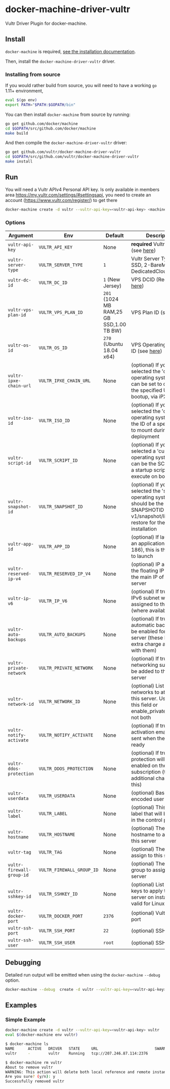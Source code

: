 # docker-machine-driver-vultr

Vultr Driver Plugin for docker-machine.

## Install

`docker-machine` is required, [see the installation documentation](https://docs.docker.com/machine/install-machine/).

Then, install the `docker-machine-driver-vultr` driver.

### Installing from source

If you would rather build from source, you will need to have a working `go` 1.11+ environment,

```bash
eval $(go env)
export PATH="$PATH:$GOPATH/bin"
```

You can then install `docker-machine` from source by running:

```bash
go get github.com/docker/machine
cd $GOPATH/src/github.com/docker/machine
make build
```

And then compile the `docker-machine-driver-vultr` driver:

```bash
go get github.com/vultr/docker-machine-driver-vultr
cd $GOPATH/src/github.com/vultr/docker-machine-driver-vultr
make install
```

## Run

You will need a Vultr APIv4 Personal API key. Is only available in members area <https://my.vultr.com/settings/#settingsapi>, you need to create an account (<https://www.vultr.com/register/>) to get there  

```bash
docker-machine create -d vultr --vultr-api-key=<vultr-api-key> <machine-name>
```

### Options

| Argument | Env | Default | Description
| --- | --- | --- | ---
| `vultr-api-key` | `VULTR_API_KEY` | None | **required** Vultr API key (see [here](https://www.vultr.com/api/#overview))
| `vultr-server-type` | `VULTR_SERVER_TYPE` | `1` | Vultr Server Type ( 1-SSD, 2-BareMetal, 3-DedicatedCloud)
| `vultr-dc-id` | `VULTR_DC_ID` | `1` (New Jersey) | VPS DCID (Region) (see [here](https://www.vultr.com/api/#regions))
| `vultr-vps-plan-id` | `VULTR_VPS_PLAN_ID` | `201` (1024 MB RAM,25 GB SSD,1.00 TB BW) | VPS Plan ID (see [here](https://www.vultr.com/api/#plans))
| `vultr-os-id` | `VULTR_OS_ID` | `270` (Ubuntu 18.04 x64) | VPS Operating System ID (see [here](https://www.vultr.com/api/#os))
| `vultr-ipxe-chain-url` | `VULTR_IPXE_CHAIN_URL` | None | (optional) If you've selected the 'custom' operating system, this can be set to chainload the specified URL on bootup, via iPXE
| `vultr-iso-id` | `VULTR_ISO_ID` | None | (optional) If you've selected the 'custom' operating system, this is the ID of a specific ISO to mount during the deployment
| `vultr-script-id` | `VULTR_SCRIPT_ID` | None | (optional) If you've not selected a 'custom' operating system, this can be the SCRIPTID of a startup script to execute on boot
| `vultr-snapshot-id` | `VULTR_SNAPSHOT_ID` | None | (optional) If you've selected the 'snapshot' operating system, this should be the SNAPSHOTID (see v1/snapshot/list) to restore for the initial installation
| `vultr-app-id` | `VULTR_APP_ID` | None | (optional) If launching an application (OSID 186), this is the APPID to launch
| `vultr-reserved-ip-v4` | `VULTR_RESERVED_IP_V4` | None | (optional) IP address of the floating IP to use as the main IP of this server
| `vultr-ip-v6` | `VULTR_IP_V6` | None | (optional) If true, an IPv6 subnet will be assigned to the machine (where available)
| `vultr-auto-backups` | `VULTR_AUTO_BACKUPS` | None | (optional) If true, automatic backups will be enabled for this server (these have an extra charge associated with them)
| `vultr-private-network` | `VULTR_PRIVATE_NETWORK` | None | (optional) If true, private networking support will be added to the new server
| `vultr-network-id` | `VULTR_NETWORK_ID` | None | (optional) List of private networks to attach to this server. Use either this field or enable_private_network, not both
| `vultr-notify-activate` | `VULTR_NOTIFY_ACTIVATE` | None | (optional) If true, an activation email will be sent when the server is ready
| `vultr-ddos-protection` | `VULTR_DDOS_PROTECTION` | None | (optional) If true, DDOS protection will be enabled on the subscription (there is an additional charge for this)
| `vultr-userdata` | `VULTR_USERDATA` | None | (optional) Base64 encoded user-data
| `vultr-label` | `VULTR_LABEL` | None | (optional) This is a text label that will be shown in the control panel
| `vultr-hostname` | `VULTR_HOSTNAME` | None | (optional) The hostname to assign to this server
| `vultr-tag` | `VULTR_TAG` | None | (optional) The tag to assign to this server
| `vultr-firewall-group-id` | `VULTR_FIREWALL_GROUP_ID` | None | (optional) The firewall group to assign to this server
| `vultr-sshkey-id` | `VULTR_SSHKEY_ID` | None | (optional) List of SSH keys to apply to this server on install (only valid for Linux/FreeBSD)
| `vultr-docker-port` | `VULTR_DOCKER_PORT` | `2376` | (optional) Vultr Docker port
| `vultr-ssh-port` | `VULTR_SSH_PORT` | `22` | (optional) SSH Port
| `vultr-ssh-user` | `VULTR_SSH_USER` | `root` | (optional) SSH User

## Debugging

Detailed run output will be emitted when using the `docker-machine` `--debug` option.

```bash
docker-machine --debug  create -d vultr --vultr-api-key=<vultr-api-key> machinename
```

## Examples

### Simple Example

```bash
docker-machine create -d vultr --vultr-api-key=<vultr-api-key> vultr
eval $(docker-machine env vultr)
```

```bash
$ docker-machine ls
NAME      ACTIVE   DRIVER   STATE     URL                         SWARM   DOCKER     ERRORS
vultr     -        vultr    Running   tcp://207.246.87.114:2376           v19.03.5 

$ docker-machine rm vultr
About to remove vultr
WARNING: This action will delete both local reference and remote instance.
Are you sure? (y/n): y
Successfully removed vultr
```